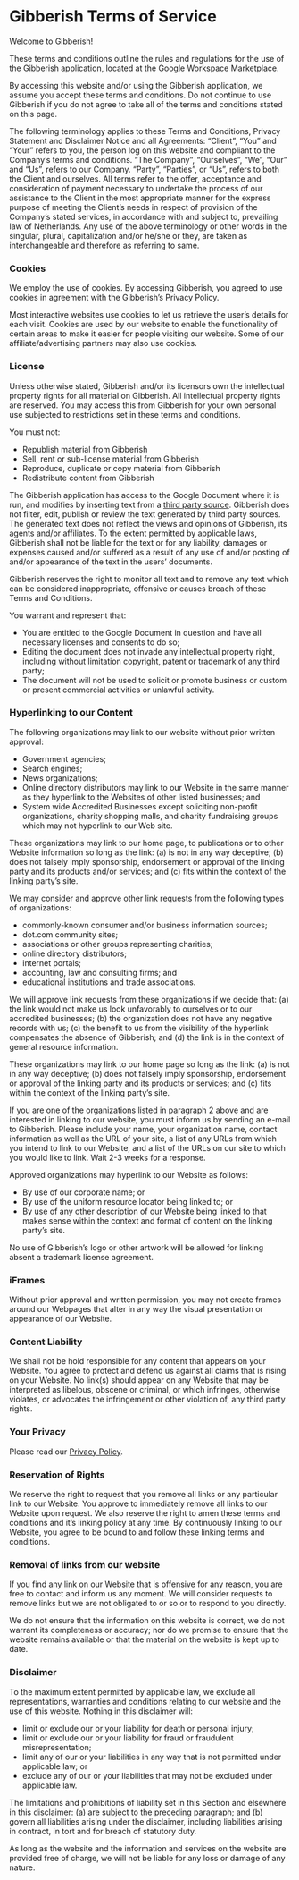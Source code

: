 # Gibberish Terms of Service

Welcome to Gibberish!

These terms and conditions outline the rules and regulations for the use of the Gibberish application, located at the Google Workspace Marketplace.

By accessing this website and/or using the Gibberish application, we assume you accept these terms and conditions. Do not continue to use Gibberish if you do not agree to take all of the terms and conditions stated on this page.

The following terminology applies to these Terms and Conditions, Privacy Statement and Disclaimer Notice and all Agreements: “Client”, “You” and “Your” refers to you, the person log on this website and compliant to the Company’s terms and conditions. “The Company”, “Ourselves”, “We”, “Our” and “Us”, refers to our Company. “Party”, “Parties”, or “Us”, refers to both the Client and ourselves. All terms refer to the offer, acceptance and consideration of payment necessary to undertake the process of our assistance to the Client in the most appropriate manner for the express purpose of meeting the Client’s needs in respect of provision of the Company’s stated services, in accordance with and subject to, prevailing law of Netherlands. Any use of the above terminology or other words in the singular, plural, capitalization and/or he/she or they, are taken as interchangeable and therefore as referring to same.

### **Cookies**

We employ the use of cookies. By accessing Gibberish, you agreed to use cookies in agreement with the Gibberish’s Privacy Policy.

Most interactive websites use cookies to let us retrieve the user’s details for each visit. Cookies are used by our website to enable the functionality of certain areas to make it easier for people visiting our website. Some of our affiliate/advertising partners may also use cookies.

### **License**

Unless otherwise stated, Gibberish and/or its licensors own the intellectual property rights for all material on Gibberish. All intellectual property rights are reserved. You may access this from Gibberish for your own personal use subjected to restrictions set in these terms and conditions.

You must not:

*   Republish material from Gibberish
*   Sell, rent or sub-license material from Gibberish
*   Reproduce, duplicate or copy material from Gibberish
*   Redistribute content from Gibberish

The Gibberish application has access to the Google Document where it is run, and modifies by inserting text from a [third party source](https://loripsum.net/). Gibberish does not filter, edit, publish or review the text generated by third party sources. The generated text does not reflect the views and opinions of Gibberish, its agents and/or affiliates. To the extent permitted by applicable laws, Gibberish shall not be liable for the text or for any liability, damages or expenses caused and/or suffered as a result of any use of and/or posting of and/or appearance of the text in the users’ documents.

Gibberish reserves the right to monitor all text and to remove any text which can be considered inappropriate, offensive or causes breach of these Terms and Conditions.

You warrant and represent that:

*   You are entitled to the Google Document in question and have all necessary licenses and consents to do so;
*   Editing the document does not invade any intellectual property right, including without limitation copyright, patent or trademark of any third party;
*   The document will not be used to solicit or promote business or custom or present commercial activities or unlawful activity.

### **Hyperlinking to our Content**

The following organizations may link to our website without prior written approval:

*   Government agencies;
*   Search engines;
*   News organizations;
*   Online directory distributors may link to our Website in the same manner as they hyperlink to the Websites of other listed businesses; and
*   System wide Accredited Businesses except soliciting non-profit organizations, charity shopping malls, and charity fundraising groups which may not hyperlink to our Web site.

These organizations may link to our home page, to publications or to other Website information so long as the link: (a) is not in any way deceptive; (b) does not falsely imply sponsorship, endorsement or approval of the linking party and its products and/or services; and (c) fits within the context of the linking party’s site.

We may consider and approve other link requests from the following types of organizations:

*   commonly-known consumer and/or business information sources;
*   dot.com community sites;
*   associations or other groups representing charities;
*   online directory distributors;
*   internet portals;
*   accounting, law and consulting firms; and
*   educational institutions and trade associations.

We will approve link requests from these organizations if we decide that: (a) the link would not make us look unfavorably to ourselves or to our accredited businesses; (b) the organization does not have any negative records with us; (c) the benefit to us from the visibility of the hyperlink compensates the absence of Gibberish; and (d) the link is in the context of general resource information.

These organizations may link to our home page so long as the link: (a) is not in any way deceptive; (b) does not falsely imply sponsorship, endorsement or approval of the linking party and its products or services; and (c) fits within the context of the linking party’s site.

If you are one of the organizations listed in paragraph 2 above and are interested in linking to our website, you must inform us by sending an e-mail to Gibberish. Please include your name, your organization name, contact information as well as the URL of your site, a list of any URLs from which you intend to link to our Website, and a list of the URLs on our site to which you would like to link. Wait 2-3 weeks for a response.

Approved organizations may hyperlink to our Website as follows:

*   By use of our corporate name; or
*   By use of the uniform resource locator being linked to; or
*   By use of any other description of our Website being linked to that makes sense within the context and format of content on the linking party’s site.

No use of Gibberish’s logo or other artwork will be allowed for linking absent a trademark license agreement.

### **iFrames**

Without prior approval and written permission, you may not create frames around our Webpages that alter in any way the visual presentation or appearance of our Website.

### **Content Liability**

We shall not be hold responsible for any content that appears on your Website. You agree to protect and defend us against all claims that is rising on your Website. No link(s) should appear on any Website that may be interpreted as libelous, obscene or criminal, or which infringes, otherwise violates, or advocates the infringement or other violation of, any third party rights.

### **Your Privacy**

Please read our [Privacy Policy](../GDPR).

### **Reservation of Rights**

We reserve the right to request that you remove all links or any particular link to our Website. You approve to immediately remove all links to our Website upon request. We also reserve the right to amen these terms and conditions and it’s linking policy at any time. By continuously linking to our Website, you agree to be bound to and follow these linking terms and conditions.

### **Removal of links from our website**

If you find any link on our Website that is offensive for any reason, you are free to contact and inform us any moment. We will consider requests to remove links but we are not obligated to or so or to respond to you directly.

We do not ensure that the information on this website is correct, we do not warrant its completeness or accuracy; nor do we promise to ensure that the website remains available or that the material on the website is kept up to date.

### **Disclaimer**

To the maximum extent permitted by applicable law, we exclude all representations, warranties and conditions relating to our website and the use of this website. Nothing in this disclaimer will:

*   limit or exclude our or your liability for death or personal injury;
*   limit or exclude our or your liability for fraud or fraudulent misrepresentation;
*   limit any of our or your liabilities in any way that is not permitted under applicable law; or
*   exclude any of our or your liabilities that may not be excluded under applicable law.

The limitations and prohibitions of liability set in this Section and elsewhere in this disclaimer: (a) are subject to the preceding paragraph; and (b) govern all liabilities arising under the disclaimer, including liabilities arising in contract, in tort and for breach of statutory duty.

As long as the website and the information and services on the website are provided free of charge, we will not be liable for any loss or damage of any nature.
